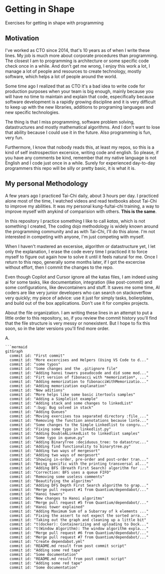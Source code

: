 # Getting in Shape

Exercises for getting in shape with programming

## Motivation

I've worked as CTO since 2014, that's 10 years as of when I write these lines. My job is much more about corporate procedures than programming. The closest I am to programming is architecture or some specific code check once in a while. And don't get me wrong, I enjoy this work a lot, I manage a lot of people and resources to create technology, mostly software, which helps a lot of people around the world.

Some time ago I realized that as CTO it's a bad idea to write code for production purposes when your team is big enough, mainly because you will have no time to maintain and explain that code, especifically because software development is a rapidly growing discipline and it is very difficult to keep up with the new libraries, additions to programing languages and new specific technologies. 

The thing is that I miss programming, software problem solving, datastructures and mostly mathematical algorithms. And I don't want to lose that ability because I could use it in the future. Also programming is fun, very fun.

Furthermore, I know that nobody reads this, at least my repos, so this is a kind of self instrospection excersice, writing code and english. So please, if you have any comments be kind, remember that my native language is not English and I code just once in a while. Surely for experienced day-to-day programmers this repo will be silly or pretty basic, it is what it is.

## My personal Methodology

A few years ago I practiced Tai-Chi daily, about 3 hours per day. I practiced alone most of the time, I watched videos and read textbooks about Tai-Chi to improve my abilities. It was my personal kung-fu/tai-chi training, a way to improve myself with anykind of comparision with others. **This is the same**.

In this repository I practice something I like to call *katas*, which is not something I created, The coding dojo methodology is widely known around the programming community and as with Tai-Chi, I'll do this alone. I'm not interested in competing with anyone, I'm just competing with myself.

When I haven't mastered an excersise, algorithm or datastructure yet, I let only the explanation, I erase the code every time I practiced it to force myself to figure out again how to solve it until it feels natural for me. Once I return to this repo, generally some months later, if I got the excercise without effort, then I commit the changes to the repo.

Even though Copilot and Cursor ignore all the katas files, I am indeed using ai for some tasks, like documentation, integration (like post-commit) and some configurations, like devcontainers and stuff. It saves me some time, AI coders are like very junior developers who can search on stackoverflow very quickly; my piece of advice: use it just for simply tasks, bolierplates, and build out of the box applications. Don't use it for complex projects. 

About the file organization. I am writing these lines in an attempt to put a little order to this repository, so, if you review the commit history you'll find that the file structure is very messy or nonexistent. But I hope to fix this soon, so in the later versions you'll find more order.

A.

```mermaid
```mermaid
gitGraph
  commit id: "First commit"
  commit id: "More excercises and Helpers (Using VS Code to d..."
  commit id: "some typos"
  commit id: "Some changes and the .gitignore file"
  commit id: "Adding hanoi towers pseudocode and did some mod..."
  commit id: "Firt version of fibonacci with *memorization*, ..."
  commit id: "Adding memorization to fibonacciWithMemorizatio..."
  commit id: "Adding memorization explanation"
  commit id: "New aditions"
  commit id: "More helps like some basic itertools samples"
  commit id: "Adding a Simplelist example"
  commit id: "Adding stack and some changes to linkedList"
  commit id: ":bug: Bug solved in stack"
  commit id: "Adding Queues"
  commit id: "Moving exercises toa separated directory :file_..."
  commit id: "Removing the function annotations because linte..."
  commit id: "Some changes to the Simple Linkedlist to congru..."
  commit id: "Fixing some typo in linkedlist.py"
  commit id: "Adding DoubleÃLinkedList to linkedlist samples"
  commit id: "Some typo in queue.py"
  commit id: "Adding BinaryTree :deciduous_tree: to datastruc..."
  commit id: "Adding find functionality to binarytree.py"
  commit id: "Adding two ways of mergesort"
  commit id: "Adding two ways of mergesort"
  commit id: "Showing in-order, pre-order and post-order tran..."
  commit id: "Being specific with the printing transversal al..."
  commit id: "Adding BFS (Breath First Search) algorithm for ..."
  commit id: "Correction: BFS uses a queue FIFO"
  commit id: "Removing some useless comments"
  commit id: "Beautifying the algoritms"
  commit id: "Adding DFS Depth First Search algorithm to grap..."
  commit id: "Merge pull request #1 from Quantium/dependabot/..."
  commit id: "Hanoi towers"
  commit id: "New changes to Hanoi algoritms"
  commit id: "Merge pull request #5 from Quantium/dependabot/..."
  commit id: "Hanoi tower explained"
  commit id: "Adding Maximum Sum of a Subarray of k elements ..."
  commit id: "Fixing the assert to not expect the sorted arra..."
  commit id: "Taking out the graph and cleaning up a little bit"
  commit id: "t(docker): Containerizing and uploading to Dock..."
  commit id: "t(Window Algorithm): The window algorithm expla..."
  commit id: "Merge pull request #6 from Quantium/dependabot/..."
  commit id: "Merge pull request #7 from Quantium/dependabot/..."
  commit id: "Create dependabot.yml"
  commit id: "README.md result from post commit script"
  commit id: "Adding some red tape"
  commit id: "Some documentation"
  commit id: "README.md result from post commit script"
  commit id: "Adding some red tape"
  commit id: "Some documentation"
```
```
```
```
```
```
```
